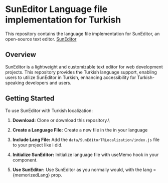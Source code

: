 # SunEditor Language file implementation for Turkish

This repository contains the language file implementation for SunEditor, an open-source
text editor.
[SunEditor](http://suneditor.com/sample/index.html)

## Overview

SunEditor is a lightweight and customizable text editor for web development projects. This repository provides the Turkish language support, enabling users to utilize SunEditor in Turkish, enhancing accessibility for Turkish-speaking developers and users.

## Getting Started

To use SunEditor with Turkish localization:

1. **Download:** Clone or download this repository.\

2. **Create a Language File:** Create a new file in the in your language

3. **Include Lang File:** Add the `data/SunEditorTRLocalization/index.js` file to your project like i did.

4. **Initialize SunEditor:** Initialize language file with useMemo hook in your component.

5. **Use SunEditor:** Use SunEditor as you normally would, with the
   lang ={memorizedLang} prop.
